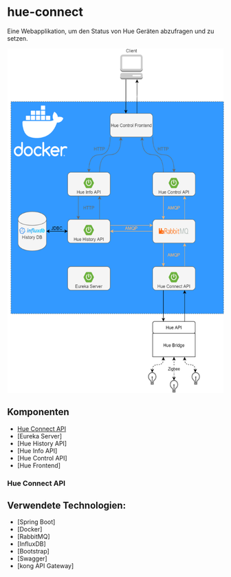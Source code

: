 # hue-connect

Eine Webapplikation, um den Status von Hue Geräten abzufragen und zu setzen.

<img src="system_components.png" height="800">

## Komponenten
* [Hue Connect API](#hue-connect-api)
* [Eureka Server]
* [Hue History API]
* [Hue Info API]
* [Hue Control API]
* [Hue Frontend]

### Hue Connect API



## Verwendete Technologien:
* [Spring Boot]
* [Docker]
* [RabbitMQ]
* [InfluxDB]
* [Bootstrap]
* [Swagger]
* [kong API Gateway]
